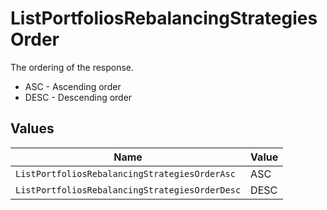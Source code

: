 # ListPortfoliosRebalancingStrategiesOrder

The ordering of the response.
* ASC - Ascending order
* DESC - Descending order


## Values

| Name                                           | Value                                          |
| ---------------------------------------------- | ---------------------------------------------- |
| `ListPortfoliosRebalancingStrategiesOrderAsc`  | ASC                                            |
| `ListPortfoliosRebalancingStrategiesOrderDesc` | DESC                                           |